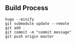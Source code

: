 ## Build Process
```
hugo --minify
git submodule update --remote
git add .
git commit -m "commit message"
git push origin master
```